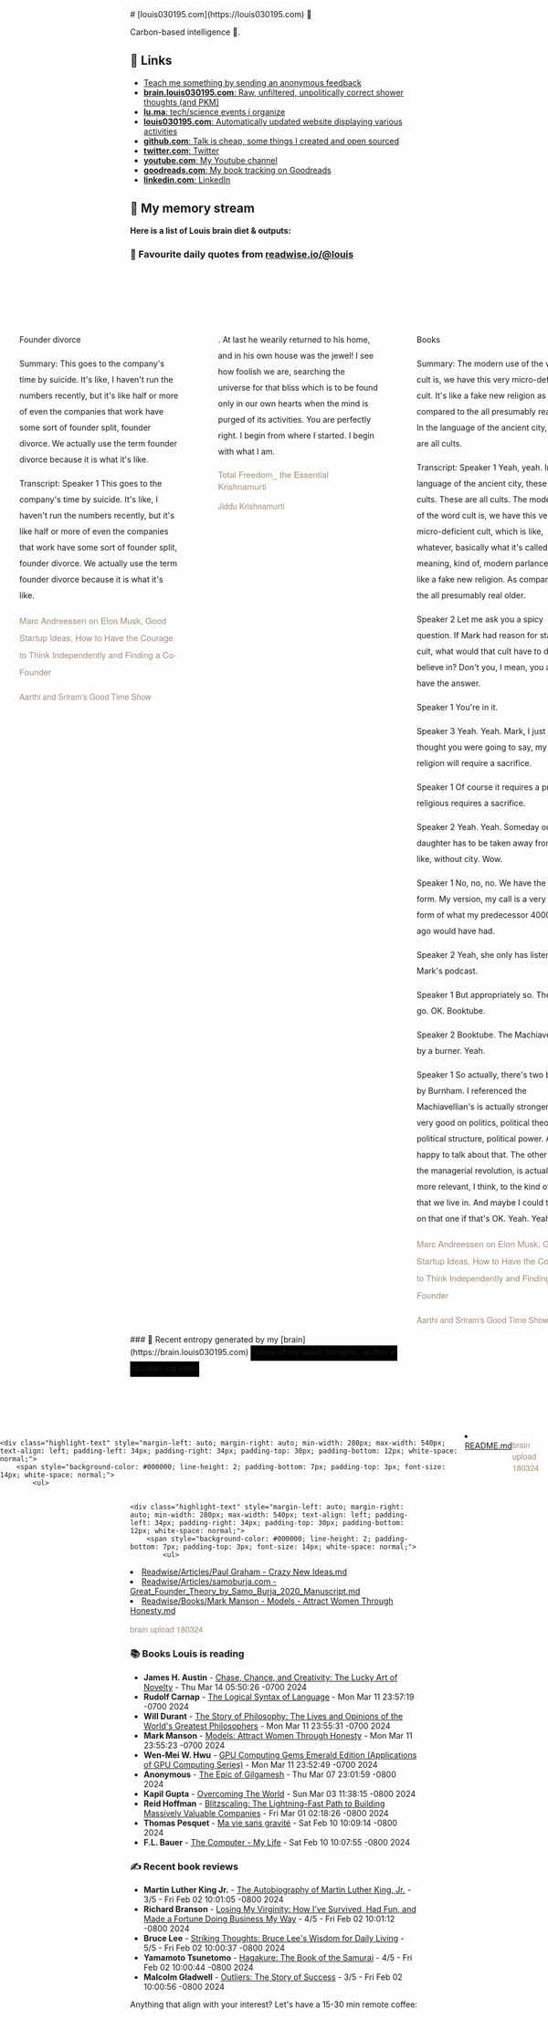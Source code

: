 <link rel="shortcut icon" href="/favicon.ico">
# [louis030195.com](https://louis030195.com) 🤔

Carbon-based intelligence 🐒. 

## 🔗 Links

- [Teach me something by sending an anonymous feedback](https://www.admonymous.co/louis030195)
- [**brain.louis030195.com**: Raw, unfiltered, unpolitically correct shower thoughts (and PKM)](https://brain.louis030195.com)
- [**lu.ma**: tech/science events i organize](https://lu.ma/u/louis030195/events?past=1)
- [**louis030195.com**: Automatically updated website displaying various activities](https://louis030195.com)
- [**github.com**: Talk is cheap, some things I created and open sourced](https://github.com/louis030195)
- [**twitter.com**: Twitter](https://twitter.com/@louis030195)
- [**youtube.com**: My Youtube channel](https://www.youtube.com/channel/UCQyHp-A6Y4hwRt7qmi_TYOQ)
- [**goodreads.com**: My book tracking on Goodreads](https://www.goodreads.com/user/show/103091881-louis-beaumont)
- [**linkedin.com**: LinkedIn](https://www.linkedin.com/in/louis030195)

## 🌊 My memory stream

**Here is a list of Louis brain diet & outputs:**

### 👋 Favourite daily quotes from [readwise.io/@louis](https://readwise.io/@louis)
<div class="some-highlights" style="display: flex;
  margin-left: -50vw;
  left: 50%;
  overflow-x: scroll;
  width: 100vw;
  position: relative; margin-top: 6rem;">
<div class="highlight-text" style="margin-left: auto; margin-right: auto; min-width: 280px; max-width: 540px; text-align: left; padding-left: 34px; padding-right: 34px; padding-top: 30px; padding-bottom: 12px; white-space: normal;">
<span style="background-color: transparent; line-height: 2; padding-bottom: 7px; padding-top: 3px; font-size: 14px; white-space: normal;">
          Founder divorce 

Summary:
This goes to the company's time by suicide. It's like, I haven't run the numbers recently, but it's like half or more of even the companies that work have some sort of founder split, founder divorce. We actually use the term founder divorce because it is what it's like.

Transcript:
Speaker 1
This goes to the company's time by suicide. It's like, I haven't run the numbers recently, but it's like half or more of even the companies that work have some sort of founder split, founder divorce. We actually use the term founder divorce because it is what it's like.
        </span>
<div style="font-family: Helvetica, Arial, sans-serif;">
<div style='font-size: 14px; margin-bottom: 0; margin-top: 10px; font-family: "Raleway", "HelveticaNeue", "Helvetica Neue", Helvetica, Arial, sans-serif; white-space: normal; font-display: swap;'>
<p style="margin-bottom: 0; font-size: 15px; margin-bottom: 2px; color: #9f8e7d">Marc Andreessen on Elon Musk, Good Startup Ideas, How to Have the Courage to Think Independently and Finding a Co-Founder</p>
<p style="margin-bottom: 0; color: #9f8e7d">Aarthi and Sriram's Good Time Show</p>
</div>
</div>
</div>
<div class="highlight-text" style="margin-left: auto; margin-right: auto; min-width: 280px; max-width: 540px; text-align: left; padding-left: 34px; padding-right: 34px; padding-top: 30px; padding-bottom: 12px; white-space: normal;">
<span style="background-color: transparent; line-height: 2; padding-bottom: 7px; padding-top: 3px; font-size: 14px; white-space: normal;">
          . At last he wearily returned to his home, and in his own house was the jewel! I see how foolish we are, searching the universe for that bliss which is to be found only in our own hearts when the mind is purged of its activities. You are perfectly right. I begin from where I started. I begin with what I am.
        </span>
<div style="font-family: Helvetica, Arial, sans-serif;">
<div style='font-size: 14px; margin-bottom: 0; margin-top: 10px; font-family: "Raleway", "HelveticaNeue", "Helvetica Neue", Helvetica, Arial, sans-serif; white-space: normal; font-display: swap;'>
<p style="margin-bottom: 0; font-size: 15px; margin-bottom: 2px; color: #9f8e7d">Total Freedom_ the Essential Krishnamurti</p>
<p style="margin-bottom: 0; color: #9f8e7d">Jiddu Krishnamurti</p>
</div>
</div>
</div>
<div class="highlight-text" style="margin-left: auto; margin-right: auto; min-width: 280px; max-width: 540px; text-align: left; padding-left: 34px; padding-right: 34px; padding-top: 30px; padding-bottom: 12px; white-space: normal;">
<span style="background-color: transparent; line-height: 2; padding-bottom: 7px; padding-top: 3px; font-size: 14px; white-space: normal;">
          Books

Summary:
The modern use of the word cult is, we have this very micro-deficient cult. It's like a fake new religion as compared to the all presumably real older. In the language of the ancient city, these are all cults.

Transcript:
Speaker 1
Yeah, yeah. In the language of the ancient city, these are all cults. These are all cults. The modern use of the word cult is, we have this very micro-deficient cult, which is like, whatever, basically what it's called meaning, kind of, modern parlance. It's like a fake new religion. As compared to the all presumably real older.

Speaker 2
Let me ask you a spicy question. If Mark had reason for starting a cult, what would that cult have to do and believe in? Don't you, I mean, you already have the answer.

Speaker 1
You're in it.

Speaker 3
Yeah. Yeah. Mark, I just thought you were going to say, my religion will require a sacrifice.

Speaker 1
Of course it requires a price. All religious requires a sacrifice.

Speaker 2
Yeah. Yeah. Someday our daughter has to be taken away from us, like, without city. Wow.

Speaker 1
No, no, no. We have the diluted form. My version, my call is a very diluted form of what my predecessor 4000 years ago would have had.

Speaker 2
Yeah, she only has listened to Mark's podcast.

Speaker 1
But appropriately so. There we go. OK. Booktube.

Speaker 2
Booktube. The Machiavellian's by a burner. Yeah.

Speaker 1
So actually, there's two books by Burnham. I referenced the Machiavellian's is actually stronger on, it's very good on politics, political theory, political structure, political power. And I'm happy to talk about that. The other book, the managerial revolution, is actually even more relevant, I think, to the kind of world that we live in. And maybe I could touch on that one if that's OK. Yeah. Yeah.
        </span>
<div style="font-family: Helvetica, Arial, sans-serif;">
<div style='font-size: 14px; margin-bottom: 0; margin-top: 10px; font-family: "Raleway", "HelveticaNeue", "Helvetica Neue", Helvetica, Arial, sans-serif; white-space: normal; font-display: swap;'>
<p style="margin-bottom: 0; font-size: 15px; margin-bottom: 2px; color: #9f8e7d">Marc Andreessen on Elon Musk, Good Startup Ideas, How to Have the Courage to Think Independently and Finding a Co-Founder</p>
<p style="margin-bottom: 0; color: #9f8e7d">Aarthi and Sriram's Good Time Show</p>
</div>
</div>
</div>
</div>
### 🧠 Recent entropy generated by my [brain](https://brain.louis030195.com)
<span style="background-color: #000000; line-height: 2; padding-bottom: 7px; padding-top: 3px; font-size: 14px; white-space: normal;">
    ℹ️ some of my latest thoughts, written in obsidian.md notes
</span>
<div class="some-highlights" style="display: flex;
    margin-left: -50vw;
    left: 50%;
    overflow-x: scroll;
    width: 100vw;
    position: relative; margin-top: 6rem;">
    
    <div class="highlight-text" style="margin-left: auto; margin-right: auto; min-width: 280px; max-width: 540px; text-align: left; padding-left: 34px; padding-right: 34px; padding-top: 30px; padding-bottom: 12px; white-space: normal;">
        <span style="background-color: #000000; line-height: 2; padding-bottom: 7px; padding-top: 3px; font-size: 14px; white-space: normal;">
            <ul>
<li><a href="https://brain.louis030195.com/README.md">README.md</a></li>
            </ul>
        </span>
        <div style="font-family: Helvetica, Arial, sans-serif;">
            <div style='font-size: 14px; margin-bottom: 0; margin-top: 10px; font-family: "Raleway", "HelveticaNeue", "Helvetica Neue", Helvetica, Arial, sans-serif; white-space: normal; font-display: swap;'>
                <p style="margin-bottom: 0; color: #9f8e7d">brain upload 180324</p>
            </div>
        </div>
    </div>
    

    <div class="highlight-text" style="margin-left: auto; margin-right: auto; min-width: 280px; max-width: 540px; text-align: left; padding-left: 34px; padding-right: 34px; padding-top: 30px; padding-bottom: 12px; white-space: normal;">
        <span style="background-color: #000000; line-height: 2; padding-bottom: 7px; padding-top: 3px; font-size: 14px; white-space: normal;">
            <ul>
<li><a href="https://brain.louis030195.com/Readwise/Articles/Paul%20Graham%20-%20Crazy%20New%20Ideas.md">Readwise/Articles/Paul Graham - Crazy New Ideas.md</a></li>
<li><a href="https://brain.louis030195.com/Readwise/Articles/samoburja.com%20-%20Great_Founder_Theory_by_Samo_Burja_2020_Manuscript.md">Readwise/Articles/samoburja.com - Great_Founder_Theory_by_Samo_Burja_2020_Manuscript.md</a></li>
<li><a href="https://brain.louis030195.com/Readwise/Books/Mark%20Manson%20-%20Models%20-%20Attract%20Women%20Through%20Honesty.md">Readwise/Books/Mark Manson - Models - Attract Women Through Honesty.md</a></li>
            </ul>
        </span>
        <div style="font-family: Helvetica, Arial, sans-serif;">
            <div style='font-size: 14px; margin-bottom: 0; margin-top: 10px; font-family: "Raleway", "HelveticaNeue", "Helvetica Neue", Helvetica, Arial, sans-serif; white-space: normal; font-display: swap;'>
                <p style="margin-bottom: 0; color: #9f8e7d">brain upload 180324</p>
            </div>
        </div>
    </div>
    
</div>


### 📚 Books Louis is reading

-   **James H. Austin**  - [Chase, Chance, and Creativity: The Lucky Art of Novelty](https://www.goodreads.com/book/show/1147920.Chase_Chance_and_Creativity) - Thu Mar 14 05:50:26 -0700 2024
-   **Rudolf Carnap**  - [The Logical Syntax of Language](https://www.goodreads.com/book/show/163785.The_Logical_Syntax_of_Language) - Mon Mar 11 23:57:19 -0700 2024
-   **Will Durant**  - [The Story of Philosophy: The Lives and Opinions of the World&#39;s Greatest Philosophers](https://www.goodreads.com/book/show/31795.The_Story_of_Philosophy) - Mon Mar 11 23:55:31 -0700 2024
-   **Mark Manson**  - [Models: Attract Women Through Honesty](https://www.goodreads.com/book/show/12633800-models) - Mon Mar 11 23:55:23 -0700 2024
-   **Wen-Mei W. Hwu**  - [GPU Computing Gems Emerald Edition (Applications of GPU Computing Series)](https://www.goodreads.com/book/show/9255421-gpu-computing-gems-emerald-edition) - Mon Mar 11 23:52:49 -0700 2024
-   **Anonymous**  - [The Epic of Gilgamesh](https://www.goodreads.com/book/show/19351.The_Epic_of_Gilgamesh) - Thu Mar 07 23:01:59 -0800 2024
-   **Kapil Gupta**  - [Overcoming The World](https://www.goodreads.com/book/show/86801952-overcoming-the-world) - Sun Mar 03 11:38:15 -0800 2024
-   **Reid Hoffman**  - [Blitzscaling: The Lightning-Fast Path to Building Massively Valuable Companies](https://www.goodreads.com/book/show/38398157-blitzscaling) - Fri Mar 01 02:18:26 -0800 2024
-   **Thomas Pesquet**  - [Ma vie sans gravité](https://www.goodreads.com/book/show/197901801-ma-vie-sans-gravit) - Sat Feb 10 10:09:14 -0800 2024
-   **F.L. Bauer**  - [The Computer - My Life](https://www.goodreads.com/book/show/594610.The_Computer_My_Life) - Sat Feb 10 10:07:55 -0800 2024

### ✍ Recent book reviews

-   **Martin Luther King Jr.**  - [The Autobiography of Martin Luther King, Jr.](https://www.goodreads.com/book/show/42547.The_Autobiography_of_Martin_Luther_King_Jr_) - 3/5 - Fri Feb 02 10:01:05 -0800 2024
-   **Richard Branson**  - [Losing My Virginity: How I&#39;ve Survived, Had Fun, and Made a Fortune Doing Business My Way](https://www.goodreads.com/book/show/211099.Losing_My_Virginity) - 4/5 - Fri Feb 02 10:01:12 -0800 2024
-   **Bruce Lee**  - [Striking Thoughts: Bruce Lee&#39;s Wisdom for Daily Living](https://www.goodreads.com/book/show/259311.Striking_Thoughts) - 5/5 - Fri Feb 02 10:00:37 -0800 2024
-   **Yamamoto Tsunetomo**  - [Hagakure: The Book of the Samurai](https://www.goodreads.com/book/show/277950.Hagakure) - 4/5 - Fri Feb 02 10:00:44 -0800 2024
-   **Malcolm Gladwell**  - [Outliers: The Story of Success](https://www.goodreads.com/book/show/3228917-outliers) - 3/5 - Fri Feb 02 10:00:56 -0800 2024

Anything that align with your interest? Let's have a 15-30 min remote coffee:


<div style="width:100%;height:100%;overflow:scroll" id="my-cal-inline"></div>
<script type="text/javascript">
  (function (C, A, L) { let p = function (a, ar) { a.q.push(ar); }; let d = C.document; C.Cal = C.Cal || function () { let cal = C.Cal; let ar = arguments; if (!cal.loaded) { cal.ns = {}; cal.q = cal.q || []; d.head.appendChild(d.createElement("script")).src = A; cal.loaded = true; } if (ar[0] === L) { const api = function () { p(api, arguments); }; const namespace = ar[1]; api.q = api.q || []; typeof namespace === "string" ? (cal.ns[namespace] = api) && p(api, ar) : p(cal, ar); return; } p(cal, ar); }; })(window, "https://app.cal.com/embed/embed.js", "init");
Cal("init", "cof", {origin:"https://cal.com"});

  Cal.ns.cof("inline", {
	elementOrSelector:"#my-cal-inline",
	calLink: "louis030195/cof",
	layout: "month_view"
  });
  
  Cal.ns.cof("ui", {"styles":{"branding":{"brandColor":"#000000"}},"hideEventTypeDetails":false,"layout":"month_view"});
  </script>
  
